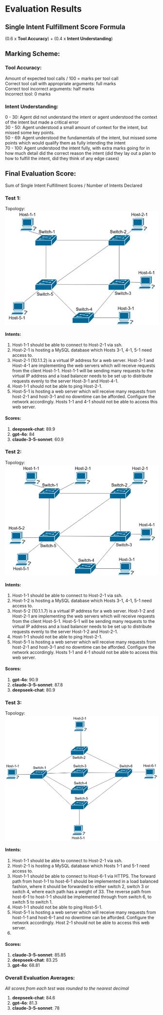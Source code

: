 # Evaluation Results

## Single Intent Fulfillment Score Formula
(0.6 x **Tool Accuracy**) + (0.4 x **Intent Understanding**)

## Marking Scheme:
### Tool Accuracy:  
Amount of expected tool calls / 100 = marks per tool call  
Correct tool call with appropriate arguments: full marks  
Correct tool incorrect arguments: half marks  
Incorrect tool: 0 marks  

### Intent Understanding:  
0 - 30: Agent did not understand the intent or agent understood the context of the intent but made a critical error  
30 - 50: Agent understood a small amount of context for the intent, but missed some key points.  
50 - 69: Agent understood the fundamentals of the intent, but missed some points which would qualify them as fully intending the intent  
70 - 100: Agent understood the intent fully, with extra marks going for in how much detail did the correct reason the intent (did they lay out a plan to how to fulfill the intent, did they think of any edge cases)  

## Final Evaluation Score:
Sum of Single Intent Fulfillment Scores / Number of Intents Declared

### Test 1:   
Topology:  
![image](topology_1.png)

#### Intents:  
1. Host-1-1 should be able to connect to Host-2-1 via ssh.  
2. Host-2-1 is hosting a MySQL database which Hosts 3-1, 4-1, 5-1 need access to.   
3. Host-2-1 (10.1.1.2) is a virtual IP address for a web server. Host-3-1 and Host-4-1 are implementing the web servers which will receive requests from the client Host-1-1. Host-1-1 will be sending many requests to the virtual IP address and a load balancer needs to be set up to distribute requests evenly to the server Host-3-1 and Host-4-1.  
4. Host-1-1 should not be able to ping Host-2-1.  
5. Host-5-1 is hosting a web server which will receive many requests from host-2-1 and host-3-1 and no downtime can be afforded. Configure the network accordingly. Hosts 1-1 and 4-1 should not be able to access this web server.  

#### Scores:  
1. **deepseek-chat**: 89.9
1. **gpt-4o**: 84
3. **claude-3-5-sonnet**: 60.9

### Test 2:  
Topology:  
![image](topology_2.png)

#### Intents:  
1. Host-1-1 should be able to connect to Host-2-1 via ssh.  
2. Host-1-2 is hosting a MySQL database which Hosts 3-1, 4-1, 5-1 need access to.  
3. Host-5-2 (10.1.1.7) is a virtual IP address for a web server. Host-1-2 and Host-2-1 are implementing the web servers which will receive requests from the client Host-5-1. Host-5-1 will be sending many requests to the virtual IP address and a load balancer needs to be set up to distribute requests evenly to the server Host-1-2 and Host-2-1.
4. Host-1-1 should not be able to ping Host-2-1.  
5. Host-5-1 is hosting a web server which will receive many requests from host-2-1 and host-3-1 and no downtime can be afforded. Configure the network accordingly. Hosts 1-1 and 4-1 should not be able to access this web server.  

#### Scores:  
1. **gpt-4o**: 90.9  
2. **claude-3-5-sonnet**: 87.8
3. **deepseek-chat**: 80.9

### Test 3:  
Topology:  
![image](topology_3.png)

#### Intents:  
1. Host-1-1 should be able to connect to Host-2-1 via ssh.  
2. Host-2-1 is hosting a MySQL database which Hosts 1-1 and 5-1 need access to.
3. Host-1-1 should be able to connect to Host-6-1 via HTTPS. The forward path from host-1-1 to host-6-1 should be implemented in a load balanced fashion, where it should be forwarded to either switch 2, switch 3 or switch 4, where each path has a weight of 33. The reverse path from host-6-1 to host-1-1 should be implemented through from switch 6, to switch 5 to switch 1.
4. Host-1-1 should not be able to ping Host-5-1.  
5. Host-5-1 is hosting a web server which will receive many requests from host-1-1 and host-6-1 and no downtime can be afforded. Configure the network accordingly. Host 2-1 should not be able to access this web server.  
6. 
#### Scores: 
1. **claude-3-5-sonnet**: 85.85
2. **deepseek-chat**: 83.25
3. **gpt-4o**: 68.81

### Overall Evaluation Averages:  
_All scores from each test was rounded to the nearest decimal_  
 
1. **deepseek-chat**: 84.6  
2. **gpt-4o**: 81.3  
3. **claude-3-5-sonnet**: 78  

